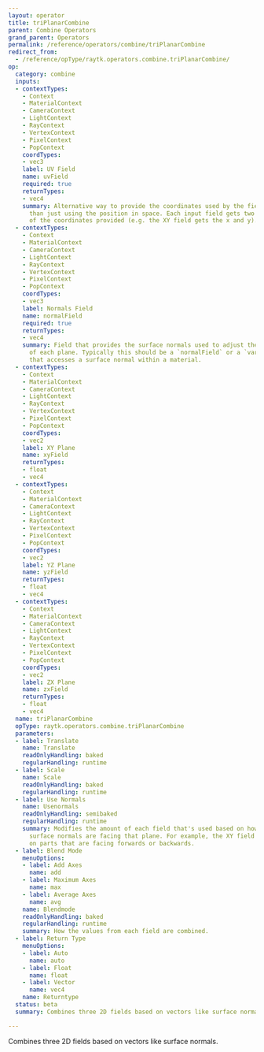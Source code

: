 ```yaml
---
layout: operator
title: triPlanarCombine
parent: Combine Operators
grand_parent: Operators
permalink: /reference/operators/combine/triPlanarCombine
redirect_from:
  - /reference/opType/raytk.operators.combine.triPlanarCombine/
op:
  category: combine
  inputs:
  - contextTypes:
    - Context
    - MaterialContext
    - CameraContext
    - LightContext
    - RayContext
    - VertexContext
    - PixelContext
    - PopContext
    coordTypes:
    - vec3
    label: UV Field
    name: uvField
    required: true
    returnTypes:
    - vec4
    summary: Alternative way to provide the coordinates used by the fields rather
      than just using the position in space. Each input field gets two of the axes
      of the coordinates provided (e.g. the XY field gets the x and y).
  - contextTypes:
    - Context
    - MaterialContext
    - CameraContext
    - LightContext
    - RayContext
    - VertexContext
    - PixelContext
    - PopContext
    coordTypes:
    - vec3
    label: Normals Field
    name: normalField
    required: true
    returnTypes:
    - vec4
    summary: Field that provides the surface normals used to adjust the influence
      of each plane. Typically this should be a `normalField` or a `variableReference`
      that accesses a surface normal within a material.
  - contextTypes:
    - Context
    - MaterialContext
    - CameraContext
    - LightContext
    - RayContext
    - VertexContext
    - PixelContext
    - PopContext
    coordTypes:
    - vec2
    label: XY Plane
    name: xyField
    returnTypes:
    - float
    - vec4
  - contextTypes:
    - Context
    - MaterialContext
    - CameraContext
    - LightContext
    - RayContext
    - VertexContext
    - PixelContext
    - PopContext
    coordTypes:
    - vec2
    label: YZ Plane
    name: yzField
    returnTypes:
    - float
    - vec4
  - contextTypes:
    - Context
    - MaterialContext
    - CameraContext
    - LightContext
    - RayContext
    - VertexContext
    - PixelContext
    - PopContext
    coordTypes:
    - vec2
    label: ZX Plane
    name: zxField
    returnTypes:
    - float
    - vec4
  name: triPlanarCombine
  opType: raytk.operators.combine.triPlanarCombine
  parameters:
  - label: Translate
    name: Translate
    readOnlyHandling: baked
    regularHandling: runtime
  - label: Scale
    name: Scale
    readOnlyHandling: baked
    regularHandling: runtime
  - label: Use Normals
    name: Usenormals
    readOnlyHandling: semibaked
    regularHandling: runtime
    summary: Modifies the amount of each field that's used based on how directly the
      surface normals are facing that plane. For example, the XY field is used most
      on parts that are facing forwards or backwards.
  - label: Blend Mode
    menuOptions:
    - label: Add Axes
      name: add
    - label: Maximum Axes
      name: max
    - label: Average Axes
      name: avg
    name: Blendmode
    readOnlyHandling: baked
    regularHandling: runtime
    summary: How the values from each field are combined.
  - label: Return Type
    menuOptions:
    - label: Auto
      name: auto
    - label: Float
      name: float
    - label: Vector
      name: vec4
    name: Returntype
  status: beta
  summary: Combines three 2D fields based on vectors like surface normals.

---
```



Combines three 2D fields based on vectors like surface normals.